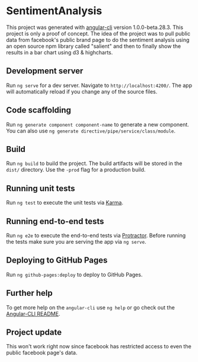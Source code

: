 # SentimentAnalysis

This project was generated with [angular-cli](https://github.com/angular/angular-cli) version 1.0.0-beta.28.3. This project is only a proof of concept. The idea of the project was to pull public data from facebook's public brand page to do the sentiment analysis using an open source npm library called "salient" and then to finally show the results in a bar chart using d3 & highcharts.

## Development server
Run `ng serve` for a dev server. Navigate to `http://localhost:4200/`. The app will automatically reload if you change any of the source files.

## Code scaffolding

Run `ng generate component component-name` to generate a new component. You can also use `ng generate directive/pipe/service/class/module`.

## Build

Run `ng build` to build the project. The build artifacts will be stored in the `dist/` directory. Use the `-prod` flag for a production build.

## Running unit tests

Run `ng test` to execute the unit tests via [Karma](https://karma-runner.github.io).

## Running end-to-end tests

Run `ng e2e` to execute the end-to-end tests via [Protractor](http://www.protractortest.org/).
Before running the tests make sure you are serving the app via `ng serve`.

## Deploying to GitHub Pages

Run `ng github-pages:deploy` to deploy to GitHub Pages.

## Further help

To get more help on the `angular-cli` use `ng help` or go check out the [Angular-CLI README](https://github.com/angular/angular-cli/blob/master/README.md).

## Project update
This won't work right now since facebook has restricted access to even the public facebook page's data.
